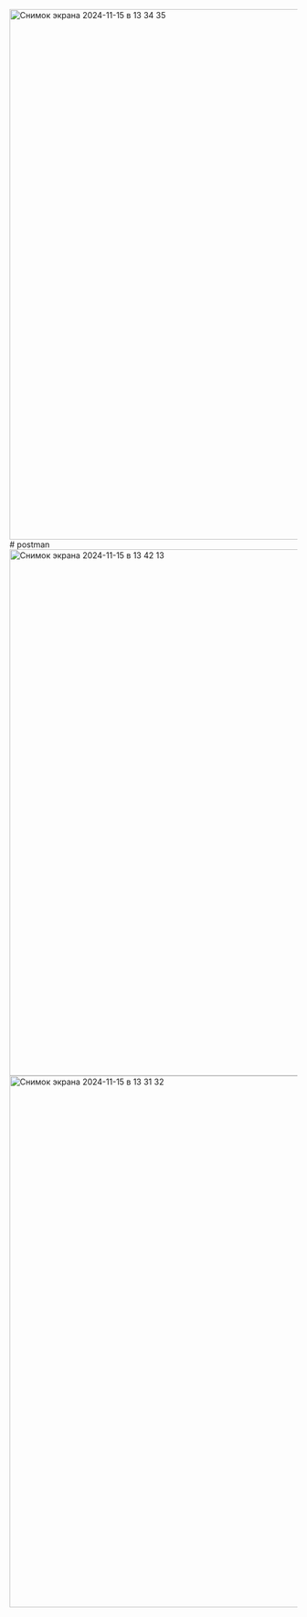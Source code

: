 <img width="929" alt="Снимок экрана 2024-11-15 в 13 34 35" src="https://github.com/user-attachments/assets/b76bfd9a-b433-4e7d-9b6b-098fab686c55"># postman<img width="922" alt="Снимок экрана 2024-11-15 в 13 42 13" src="https://github.com/user-attachments/assets/10de50f7-3ec2-474a-afcb-32a60d04ce8a"><img width="931" alt="Снимок экрана 2024-11-15 в 13 31 32" src="https://github.com/user-attachments/assets/2d928ea6-7404-40a6-8e93-c842d4a653d7">

